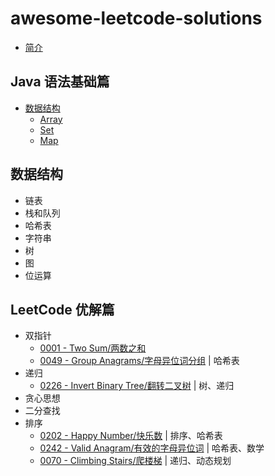 # awesome-leetcode-solutions

* [简介](README.md)

## Java 语法基础篇
* [数据结构](data-structure/README.md)
    * [Array](data-structure/Array.md)
    * [Set](data-structure/Set.md)
    * [Map](data-structure/Map.md)

## 数据结构
* 链表
* 栈和队列
* 哈希表
* 字符串
* 树
* 图
* 位运算
## LeetCode 优解篇
* 双指针
    * [0001 - Two Sum/两数之和](solutions/0001-TwoSum/README.md)
    * [0049 - Group Anagrams/字母异位词分组](solutions/0049-GroupAnagrams/README.md) | 哈希表
* 递归
    * [0226 - Invert Binary Tree/翻转二叉树](solutions/0226-InvertBinaryTree/README.md) | 树、递归
* 贪心思想
* 二分查找
* 排序
    * [0202 - Happy Number/快乐数](solutions/0202-HappyNumber/README.md) | 排序、哈希表
    * [0242 - Valid Anagram/有效的字母异位词](solutions/0242-ValidAnagram/README.md) | 哈希表、数学
    * [0070 - Climbing Stairs/爬楼梯](solutions/0070-ClimbingStairs/README.md) | 递归、动态规划  